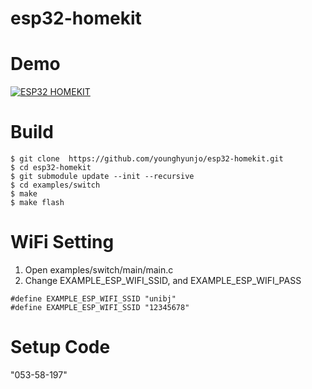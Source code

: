 # esp32-homekit

# Demo
[![ESP32 HOMEKIT](https://img.youtube.com/vi/OTBtEQNa-1E/0.jpg)](https://www.youtube.com/watch?v=OTBtEQNa-1E "ESP32 HOMEKIT")

# Build
```
$ git clone  https://github.com/younghyunjo/esp32-homekit.git
$ cd esp32-homekit
$ git submodule update --init --recursive
$ cd examples/switch
$ make
$ make flash
```

# WiFi Setting
1. Open examples/switch/main/main.c
2. Change EXAMPLE_ESP_WIFI_SSID, and EXAMPLE_ESP_WIFI_PASS
```
#define EXAMPLE_ESP_WIFI_SSID "unibj"  
#define EXAMPLE_ESP_WIFI_SSID "12345678"  
```

# Setup Code
"053-58-197"
